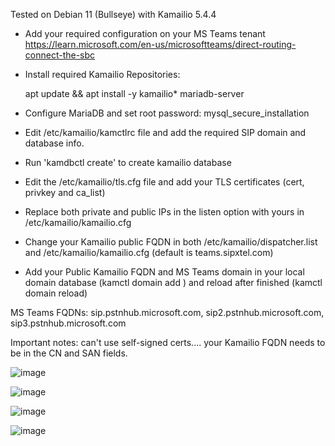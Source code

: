 Tested on Debian 11 (Bullseye) with Kamailio 5.4.4

- Add your required configuration on your MS Teams tenant
https://learn.microsoft.com/en-us/microsoftteams/direct-routing-connect-the-sbc

- Install required Kamailio Repositories:

  apt update && apt install -y kamailio* mariadb-server
  
- Configure MariaDB and set root password: mysql_secure_installation
  
 - Edit /etc/kamailio/kamctlrc file and add the required SIP domain and database info.
 - Run 'kamdbctl create' to create kamailio database
 
 - Edit the /etc/kamailio/tls.cfg file and add your TLS certificates (cert, privkey and ca_list)
 
 - Replace both private and public IPs in the listen option with yours in /etc/kamailio/kamailio.cfg
 - Change your Kamailio public FQDN in both /etc/kamailio/dispatcher.list and /etc/kamailio/kamailio.cfg (default is teams.sipxtel.com)
 - Add your Public Kamailio FQDN and MS Teams domain in your local domain database (kamctl domain add <domain>) and reload after finished (kamctl domain reload)
 
  MS Teams FQDNs: sip.pstnhub.microsoft.com, sip2.pstnhub.microsoft.com, sip3.pstnhub.microsoft.com
  
  Important notes: can't use self-signed certs.... your Kamailio FQDN needs to be in the CN and SAN fields.
  
![image](https://user-images.githubusercontent.com/114504748/192582223-0e628e8d-d20e-4488-bbdf-9d673b10f476.png)

![image](https://user-images.githubusercontent.com/114504748/192582410-44acdcfb-27cb-4178-9ddb-23b0ce5742a2.png)

![image](https://user-images.githubusercontent.com/114504748/192593207-1bef0e01-d276-468d-94ae-db8b3bfcb009.png)


![image](https://user-images.githubusercontent.com/114504748/192584173-5e78f003-1d83-4169-9d11-f416ac20fcfb.png)


